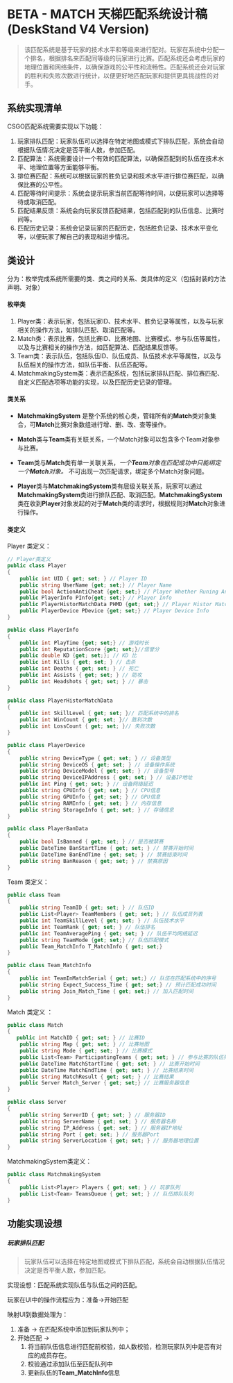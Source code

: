 # BETA - MATCH 天梯匹配系统设计稿(DeskStand V4 Version)

> 该匹配系统是基于玩家的技术水平和等级来进行配对。玩家在系统中分配一个排名，根据排名来匹配同等级的玩家进行比赛。匹配系统还会考虑玩家的地理位置和网络条件，以确保游戏的公平性和流畅性。匹配系统还会对玩家的胜利和失败次数进行统计，以便更好地匹配玩家和提供更具挑战性的对手。

## 系统实现清单

CSGO匹配系统需要实现以下功能：

1. 玩家排队匹配：玩家队伍可以选择在特定地图或模式下排队匹配，系统会自动根据队伍情况决定是否平衡人数，参加匹配。
2. 匹配算法：系统需要设计一个有效的匹配算法，以确保匹配到的队伍在技术水平、地理位置等方面能够平衡。
3. 排位赛匹配：系统可以根据玩家的胜负记录和技术水平进行排位赛匹配，以确保比赛的公平性。
4. 匹配等待时间提示：系统会提示玩家当前匹配等待时间，以便玩家可以选择等待或取消匹配。
5. 匹配结果反馈：系统会向玩家反馈匹配结果，包括匹配到的队伍信息、比赛时间等。
7. 匹配历史记录：系统会记录玩家的匹配历史，包括胜负记录、技术水平变化等，以便玩家了解自己的表现和进步情况。



## 类设计

分为：枚举完成系统所需要的类、类之间的关系、类具体的定义（包括封装的方法声明、对象）

#### 枚举类

1. Player类：表示玩家，包括玩家ID、技术水平、胜负记录等属性，以及与玩家相关的操作方法，如排队匹配、取消匹配等。
2. Match类：表示比赛，包括比赛ID、比赛地图、比赛模式、参与队伍等属性，以及与比赛相关的操作方法，如匹配算法、匹配结果反馈等。
3. Team类：表示队伍，包括队伍ID、队伍成员、队伍技术水平等属性，以及与队伍相关的操作方法，如队伍平衡、队伍匹配等。
4. MatchmakingSystem类：表示匹配系统，包括玩家排队匹配、排位赛匹配、自定义匹配选项等功能的实现，以及匹配历史记录的管理。



#### 类关系

- **MatchmakingSystem** 是整个系统的核心类，管辖所有的**Match**类对象集合，可**Match**比赛对象数组进行增、删、改、查等操作。

- **Match**类与**Team**类有关联关系，一个Match对象可以包含多个Team对象参与比赛。
- **Team**类与**Match**类有单一关联关系，*一个**Team**对象在匹配成功中只能绑定一个**Match**对象。* 不可出现一次匹配请求，绑定多个Match对象问题。
- **Player**类与**MatchmakingSystem**类有层级关联关系，玩家可以通过**MatchmakingSystem**类进行排队匹配、取消匹配。**MatchmakingSystem**类在收到**Player**对象发起的对于**Match**类的请求时，根据规则对**Match**对象进行操作。

#### 类定义

Player 类定义：

```c#
// Player类定义
public class Player
{
    public int UID { get; set; } // Player ID
    public string UserName {get; set;} // Player Name
    public bool ActionAntiCheat {get; set;} // Player Whether Runing AntiCheat  
    public PlayerInfo PInfo{get; set;} // Player Info
    public PlayerHistorMatchData PHMD {get; set;} // Player Histor Match Data
    public PlayerDevice PDevice {get; set;} // Player Device Info
}

public class PlayerInfo 
{
	public int PlayTime {get; set;} // 游戏时长
	public int ReputationScore {get; set;}//信誉分
	public double KD {get; set;}; // KD 比
	public int Kills { get; set; } // 击杀
    public int Deaths { get; set; } // 死亡
    public int Assists { get; set; } // 助攻
    public int Headshots { get; set; } // 暴击
}

public class PlayerHistorMatchData 
{
    public int SkillLevel { get; set; }// 匹配系统中的排名
    public int WinCount { get; set; }// 胜利次数
    public int LossCount { get; set; }// 失败次数
}

public class PlayerDevice
{
    public string DeviceType { get; set; } // 设备类型
    public string DeviceOS { get; set; } // 设备操作系统
    public string DeviceModel { get; set; } // 设备型号
    public string DeviceIPAddress { get; set; } // 设备IP地址
    public int Ping { get; set; } // 设备网络延迟
    public string CPUInfo { get; set; } // CPU信息
    public string GPUInfo { get; set; } // GPU信息
    public string RAMInfo { get; set; } // 内存信息
    public string StorageInfo { get; set; } // 存储信息
}

public class PlayerBanData
{
    public bool IsBanned { get; set; } // 是否被禁赛
    public DateTime BanStartTime { get; set; } // 禁赛开始时间
    public DateTime BanEndTime { get; set; } // 禁赛结束时间
    public string BanReason { get; set; } // 禁赛原因
}
```

Team 类定义：

```csharp
public class Team
{
    public string TeamID { get; set; } // 队伍ID
    public List<Player> TeamMembers { get; set; } // 队伍成员列表
    public int TeamSkillLevel { get; set; } // 队伍技术水平
    public int TeamRank { get; set; } // 队伍排名
    public int TeamAveragePing { get; set; } // 队伍平均网络延迟
    public string TeamMode {get; set;} // 队伍匹配模式
    public Team_MatchInfo T_MatchInfo { get; set;}
}

public class Team_MatchInfo
{
    public int TeamInMatchSerial { get; set;} // 队伍在匹配系统中的序号
    public string Expect_Success_Time { get; set;} // 预计匹配成功时间
    public string Join_Match_Time { get; set;} // 加入匹配时间
}
```



Match 类定义 ：

```c#
public class Match 
{
   public int MatchID { get; set; } // 比赛ID
    public string Map { get; set; } // 比赛地图
    public string Mode { get; set; } // 比赛模式
    public List<Team> ParticipatingTeams { get; set; } // 参与比赛的队伍列表
    public DateTime MatchStartTime { get; set; } // 比赛开始时间
    public DateTime MatchEndTime { get; set; } // 比赛结束时间
    public string MatchResult { get; set; } // 比赛结果
    public Server Match_Server { get; set;} // 比赛服务器信息
}

public class Server 
{
    public string ServerID { get; set; } // 服务器ID
    public string ServerName { get; set; } // 服务器名称
    public string IP_Address { get; set; } // 服务器IP地址
    public string Port { get; set; } // 服务器Port
    public string ServerLocation { get; set; } // 服务器地理位置
}
```

MatchmakingSystem类定义：

```c#
public class MatchmakingSystem
{
    public List<Player> Players { get; set; } // 玩家队列
    public List<Team> TeamsQueue { get; set; } // 队伍排队队列
}
```

## 功能实现设想

##### 玩家排队匹配

> 玩家队伍可以选择在特定地图或模式下排队匹配，系统会自动根据队伍情况决定是否平衡人数，参加匹配。

实现设想：匹配系统实现队伍与队伍之间的匹配。

玩家在UI中的操作流程应为：准备->开始匹配

映射UI到数据处理为：

1. 准备 -> 在匹配系统中添加到玩家队列中；
2. 开始匹配 ->
   1.  将当前队伍信息进行匹配前校验，如人数校验，检测玩家队列中是否有对应的成员存在。
   2.  校验通过添加队伍至匹配队列中
   3.  更新队伍的**Team_MatchInfo**信息
